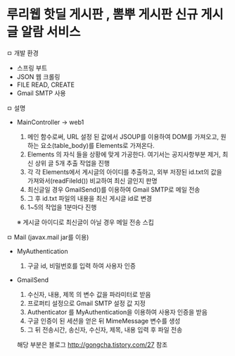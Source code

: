 <H1>
루리웹 핫딜 게시판 , 뽐뿌 게시판 신규 게시글 알람 서비스
</H1>

ㅁ 개발 환경
  - 스프링 부트
  - JSON 웹 크롤링
  - FILE READ, CREATE
  - Gmail SMTP 사용
  
  
ㅁ 설명
  - MainController
    -> web1
      1. 메인 함수로써, URL 설정 된 값에서 JSOUP를 이용하여 DOM를 가져오고, 원하는 요소(table_body)를 Elements로 가져온다.
      2. Elements 의 자식 들을 상황에 맞게 가공한다. 여기서는 공지사항부분 제거, 최신 상위 글 5개 추출 작업을 진행
      3. 각 각 Elements에서 게시글의 아이디를 추출하고,
       외부 저장된 id.txt의 값을 가져와서(readFileId()) 비교하여 최신 글인지 판명
      4. 최신글일 경우 GmailSend()를 이용하여 Gmail SMTP로 메일 전송
      5. 그 후 id.txt 파일의 내용을 최신 게시글 id로 변경
      6. 1~5의 작업을 1분마다 진행
      
      ※ 게시글 아이디로 최신글이 아닐 경우 메일 전송 스킵
      
      
  
ㅁ Mail (javax.mail jar를 이용)
  - MyAuthentication
    1. 구글 id, 비밀번호를 입력 하여 사용자 인증
    
  - GmailSend
    1. 수신자, 내용, 제목 의 변수 값을 파라미터로 받음
    2. 프로퍼티 설정으로 Gmail SMTP 설정 값 지정 
    3. Authenticator 를 MyAuthentication을 이용하여 사용자 인증을 받음
    4. 구글 인증이 된 세션을 얻은 뒤 MimeMessage 변수를 생성
    5. 그 뒤 전송시간, 송신자, 수신자, 제목, 내용 입력 후 파일 전송
    
    
    해당 부분은 블로그 http://gongcha.tistory.com/27 참조
    
      
    
  
    
